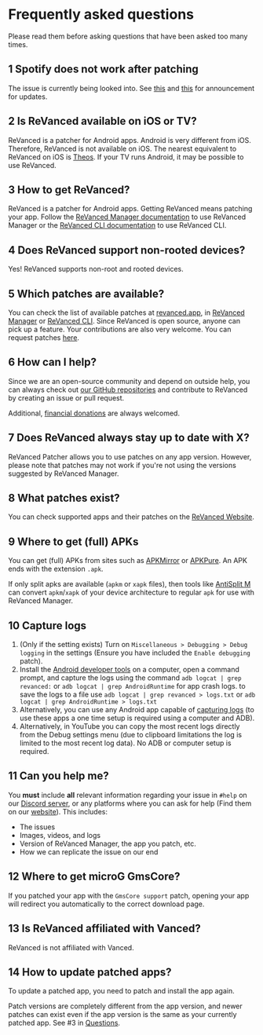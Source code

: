 # Frequently asked questions

Please read them before asking questions that have been asked too many times.

## 1 Spotify does not work after patching

The issue is currently being looked into. See [this](https://revanced.app/announcements/14-spotify-login-fixed) and [this](https://revanced.app/announcements/15-spotify-dmca-notice-seeking-legal-help) for announcement for updates.

## 2 Is ReVanced available on iOS or TV?

ReVanced is a patcher for Android apps. Android is very different from iOS. Therefore, ReVanced is not available on iOS. The nearest equivalent to ReVanced on iOS is [Theos](https://theos.dev/). If your TV runs Android, it may be possible to use ReVanced.

## 3 How to get ReVanced?

ReVanced is a patcher for Android apps. Getting ReVanced means patching your app. Follow the [ReVanced Manager documentation](https://github.com/revanced/revanced-manager/tree/main/docs) to use ReVanced Manager or the [ReVanced CLI documentation](https://github.com/revanced/revanced-cli/tree/main/docs) to use ReVanced CLI.

## 4 Does ReVanced support non-rooted devices?

Yes! ReVanced supports non-root and rooted devices.

## 5 Which patches are available?

You can check the list of available patches at [revanced.app](https://revanced.app/patches), in [ReVanced Manager](https://github.com/revanced/revanced-manager/tree/main/docs) or [ReVanced CLI](https://github.com/revanced/revanced-cli/tree/main/docs). Since ReVanced is open source, anyone can pick up a feature. Your contributions are also very welcome. You can request patches [here](https://github.com/ReVanced/revanced-patches/issues/new?assignees=&labels=Feature+request&projects=&template=feature_request.yml&title=feat%3A+).

## 6 How can I help?

Since we are an open-source community and depend on outside help, you can always check out [our GitHub repositories](https://revanced.app/github) and contribute to ReVanced by creating an issue or pull request.

Additional, [financial donations](https://revanced.app/donate) are always welcomed.

## 7 Does ReVanced always stay up to date with X?

ReVanced Patcher allows you to use patches on any app version. However, please note that patches may not work if you're not using the versions suggested by ReVanced Manager.

## 8 What patches exist?

You can check supported apps and their patches on the [ReVanced Website](https://revanced.app/patches).

## 9 Where to get (full) APKs

You can get (full) APKs from sites such as [APKMirror](https://www.apkmirror.com/) or [APKPure](https://apkpure.net/de). An APK ends with the extension `.apk`.

If only split apks are available (`apkm` or `xapk` files), then tools like [AntiSplit M](https://github.com/AbdurazaaqMohammed/AntiSplit-M) can convert `apkm`/`xapk` of your device architecture to regular `apk` for use with ReVanced Manager.

## 10 Capture logs 

1. (Only if the setting exists) Turn on `Miscellaneous > Debugging > Debug logging` in the settings (Ensure you have included the `Enable debugging` patch).  
2. Install the [Android developer tools](https://developer.android.com/tools/releases/platform-tools) on a computer, open a command prompt, and capture the logs using the command `adb logcat | grep revanced:` or `adb logcat | grep AndroidRuntime` for app crash logs. to save the logs to a file use  `adb logcat | grep revanced > logs.txt` or `adb logcat | grep AndroidRuntime > logs.txt`
4. Alternatively, you can use any Android app capable of [capturing logs](https://play.google.com/store/apps/details?id=com.dp.logcatapp) (to use these apps a one time setup is required using a computer and ADB).
5. Alternatively, in YouTube you can copy the most recent logs directly from the Debug settings menu (due to clipboard limitations the log is limited to the most recent log data). No ADB or computer setup is required.

## 11 Can you help me?

You **must** include **all** relevant information regarding your issue in `#help` on our [Discord server](https://revanced.app/discord), or any platforms where you can ask for help (Find them on our [website](https://revanced.app)). This includes:

- The issues  
- Images, videos, and logs  
- Version of ReVanced Manager, the app you patch, etc.  
- How we can replicate the issue on our end

## 12 Where to get microG GmsCore?

If you patched your app with the `GmsCore support` patch, opening your app will redirect you automatically to the correct download page.

## 13 Is ReVanced affiliated with Vanced?

ReVanced is not affiliated with Vanced.

## 14 How to update patched apps?

To update a patched app, you need to patch and install the app again. 

Patch versions are completely different from the app version, and newer patches can exist even if the app version is the same as your currently patched app. See #3 in [Questions](questions.md).
